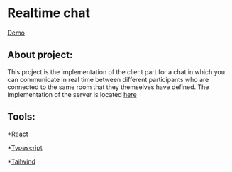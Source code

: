 # Realtime chat

[Demo](https://sergey-realtime-chat.herokuapp.com/)

## About project:

This project is the implementation of the client part for a chat in which you can communicate in real time between different participants who are connected to the same room that they themselves have defined.  The implementation of the server is located [here](https://github.com/Sergey-Shar/realtime-chat-server)

## Tools:

*[React](https://ru.reactjs.org/)

*[Typescript](https://www.typescriptlang.org/)

*[Tailwind](https://tailwindcss.com/)




